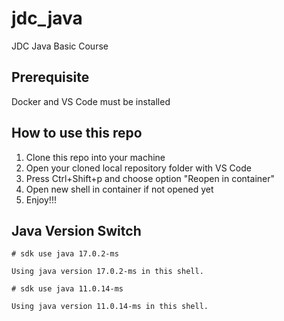 # jdc_java
JDC Java Basic Course

## Prerequisite 
Docker and VS Code must be installed

## How to use this repo
1. Clone this repo into your machine
2. Open your cloned local repository folder with VS Code
3. Press Ctrl+Shift+p and choose option "Reopen in container"
4. Open new shell in container if not opened yet
5. Enjoy!!!

## Java Version Switch
```shell script
# sdk use java 17.0.2-ms

Using java version 17.0.2-ms in this shell.

# sdk use java 11.0.14-ms

Using java version 11.0.14-ms in this shell.
```
